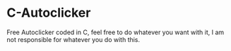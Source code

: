 # C-Autoclicker
Free Autoclicker coded in C, feel free to do whatever you want with it, I am not responsible for whatever you do with this.
